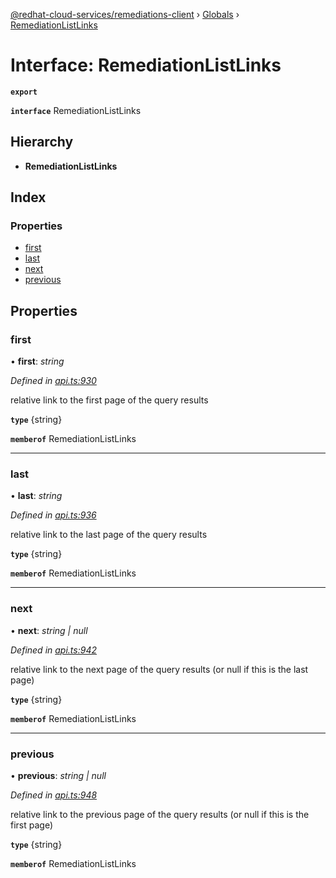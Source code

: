 [@redhat-cloud-services/remediations-client](../README.md) › [Globals](../globals.md) › [RemediationListLinks](remediationlistlinks.md)

# Interface: RemediationListLinks

**`export`** 

**`interface`** RemediationListLinks

## Hierarchy

* **RemediationListLinks**

## Index

### Properties

* [first](remediationlistlinks.md#first)
* [last](remediationlistlinks.md#last)
* [next](remediationlistlinks.md#next)
* [previous](remediationlistlinks.md#previous)

## Properties

###  first

• **first**: *string*

*Defined in [api.ts:930](https://github.com/RedHatInsights/javascript-clients/blob/master/packages/remediations/api.ts#L930)*

relative link to the first page of the query results

**`type`** {string}

**`memberof`** RemediationListLinks

___

###  last

• **last**: *string*

*Defined in [api.ts:936](https://github.com/RedHatInsights/javascript-clients/blob/master/packages/remediations/api.ts#L936)*

relative link to the last page of the query results

**`type`** {string}

**`memberof`** RemediationListLinks

___

###  next

• **next**: *string | null*

*Defined in [api.ts:942](https://github.com/RedHatInsights/javascript-clients/blob/master/packages/remediations/api.ts#L942)*

relative link to the next page of the query results (or null if this is the last page)

**`type`** {string}

**`memberof`** RemediationListLinks

___

###  previous

• **previous**: *string | null*

*Defined in [api.ts:948](https://github.com/RedHatInsights/javascript-clients/blob/master/packages/remediations/api.ts#L948)*

relative link to the previous page of the query results (or null if this is the first page)

**`type`** {string}

**`memberof`** RemediationListLinks
